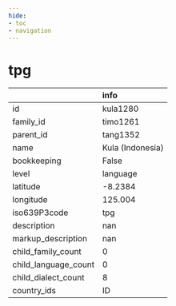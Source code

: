 ```yaml
---
hide:
- toc
- navigation
---
```

# tpg
|                      | info             |
|:---------------------|:-----------------|
| id                   | kula1280         |
| family_id            | timo1261         |
| parent_id            | tang1352         |
| name                 | Kula (Indonesia) |
| bookkeeping          | False            |
| level                | language         |
| latitude             | -8.2384          |
| longitude            | 125.004          |
| iso639P3code         | tpg              |
| description          | nan              |
| markup_description   | nan              |
| child_family_count   | 0                |
| child_language_count | 0                |
| child_dialect_count  | 8                |
| country_ids          | ID               |